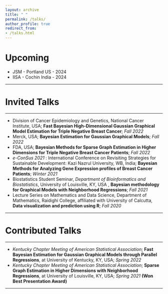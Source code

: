 ```yaml
---
layout: archive
title: " "
permalink: /talks/
author_profile: true
redirect_from: 
- /talks.html
---
```

# Upcoming
* JSM - Portland US - 2024
* IISA - Cochin India - 2024

---

# Invited Talks 

---

* Division of Cancer Epidemiology and Genetics, National Cancer Institute, USA; **Fast Bayesian High-Dimensional Gaussian Graphical Model Estimation for Triple Negative Breast Cancer**; *Fall 2022* 
* Merck, USA; **Bayesian Estimation for Gaussian Graphical Models**; *Fall 2022* 
* FDA, USA; **Bayesian Methods for Sparse Graph Estimation in Higher Dimensions for Triple Negative Breast Cancer Patients**; *Fall 2022* 
* _e-ConSus 2021_ : International Conference on Revisiting Strategies for Sustainable Development: Kazi Nazrul University, WB, India; **Bayesian Methods for Analyzing Gene Expression profiles of Breast Cancer Patients**; *Winter 2021*
* Biostatistics Student Seminar, _Department of Bioinformatics and Biostatistics_,  University of Louisville, KY, USA , **Bayesian methodology for Graphical Models with Neighborhood Regressions**; *Fall 2021*
* Lecture Series on Mathematics and Data Science, Department of Mathematics, Raidighi College, affiliated with University of Calcutta, **Data visualization and prediction using R**; *Fall 2020*

---

# Contributed Talks

---

* _Kentucky Chapter Meeting of American Statistical Association_; **Fast Bayesian Estimation for Gaussian Graphical Models through Parallel Regressions**, at University of Kentucky, KY, USA; *Spring 2022*
* _Kentucky Chapter Meeting of American Statistical Association_; **Sparse Graph Estimation in Higher Dimensions with Neighborhood Regressions**, at University of Louisville, KY, USA; *Spring 2021* **(Won Best Presentation Award)**


---
